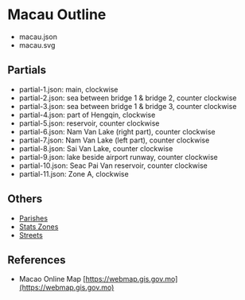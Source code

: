 # Macau Outline

* macau.json
* macau.svg

## Partials

* partial-1.json: main, clockwise
* partial-2.json: sea between bridge 1 & bridge 2, counter clockwise
* partial-3.json: sea between bridge 1 & bridge 3, counter clockwise
* partial-4.json: part of Hengqin, clockwise
* partial-5.json: reservoir, counter clockwise
* partial-6.json: Nam Van Lake (right part), counter clockwise
* partial-7.json: Nam Van Lake (left part), counter clockwise
* partial-8.json: Sai Van Lake, counter clockwise
* partial-9.json: lake beside airport runway, counter clockwise
* partial-10.json: Seac Pai Van reservoir, counter clockwise
* partial-11.json: Zone A, clockwise

## Others

* [Parishes](./parishes)
* [Stats Zones](./stats-zones)
* [Streets](./streets)

## References

* Macao Online Map [https://webmap.gis.gov.mo](https://webmap.gis.gov.mo)

